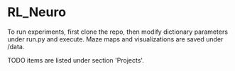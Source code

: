 # RL_Neuro

To run experiments, first clone the repo, then modify dictionary parameters under run.py and execute.
Maze maps and visualizations are saved under /data.

TODO items are listed under section 'Projects'.
